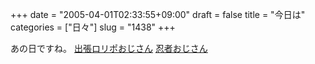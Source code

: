 +++
date = "2005-04-01T02:33:55+09:00"
draft = false
title = "今日は"
categories = ["日々"]
slug = "1438"
+++

あの日ですね。
<a href="http://www.shinobi.jp/" target="_blank">出張ロリポおじさん</a>
<a href="http://lolipop.jp" target="_blank">忍者おじさん</a>

